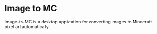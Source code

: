 # Image to MC

Image-to-MC is a desktop application for converting images to Minecraft pixel art automatically.
